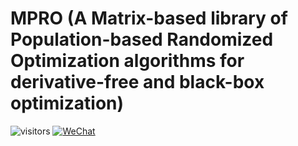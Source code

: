 # MPRO (A Matrix-based library of Population-based Randomized Optimization algorithms for derivative-free and black-box optimization)

![visitors](https://visitor-badge.laobi.icu/badge?page_id=Evolutionary-Intelligence.MPRO)
[![WeChat](https://img.shields.io/badge/WeChat-07C160?logo=wechat&logoColor=white)](https://github.com/Evolutionary-Intelligence/pypop-docs/blob/main/WeChat/WeChat-20251018.jpg)
